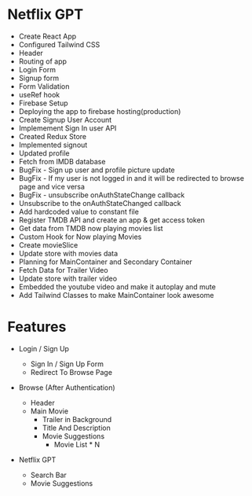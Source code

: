 # Netflix GPT

- Create React App
- Configured Tailwind CSS
- Header
- Routing of app
- Login Form
- Signup form
- Form Validation
- useRef hook
- Firebase Setup
- Deploying the app to firebase hosting(production)
- Create Signup User Account
- Implemement Sign In user API
- Created Redux Store
- Implemented signout
- Updated profile
- Fetch from IMDB database
- BugFix - Sign up user and profile picture update
- BugFix - If my user is not logged in and it will be redirected to browse page and vice versa
- BugFix - unsubscribe onAuthStateChange callback
- Unsubscribe to the onAuthStateChanged callback
- Add hardcoded value to constant file
- Register TMDB API and create an app & get access token
- Get data from TMDB now playing movies list
- Custom Hook for Now playing Movies
- Create movieSlice
- Update store with movies data
- Planning for MainContainer and Secondary Container
- Fetch Data for Trailer Video
- Update store with trailer video
- Embedded the youtube video and make it autoplay and mute
- Add Tailwind Classes to make MainContainer look awesome

# Features

- Login / Sign Up
  - Sign In / Sign Up Form
  - Redirect To Browse Page
- Browse (After Authentication)

  - Header
  - Main Movie
    - Trailer in Background
    - Title And Description
    - Movie Suggestions
      - Movie List \* N

- Netflix GPT
  - Search Bar
  - Movie Suggestions
